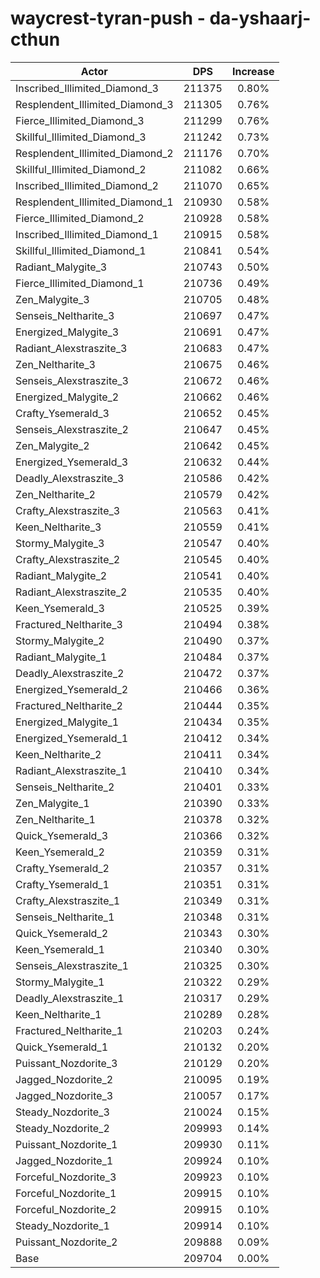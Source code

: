 # waycrest-tyran-push - da-yshaarj-cthun
| Actor | DPS | Increase |
|---|:---:|:---:|
|Inscribed_Illimited_Diamond_3|211375|0.80%|
|Resplendent_Illimited_Diamond_3|211305|0.76%|
|Fierce_Illimited_Diamond_3|211299|0.76%|
|Skillful_Illimited_Diamond_3|211242|0.73%|
|Resplendent_Illimited_Diamond_2|211176|0.70%|
|Skillful_Illimited_Diamond_2|211082|0.66%|
|Inscribed_Illimited_Diamond_2|211070|0.65%|
|Resplendent_Illimited_Diamond_1|210930|0.58%|
|Fierce_Illimited_Diamond_2|210928|0.58%|
|Inscribed_Illimited_Diamond_1|210915|0.58%|
|Skillful_Illimited_Diamond_1|210841|0.54%|
|Radiant_Malygite_3|210743|0.50%|
|Fierce_Illimited_Diamond_1|210736|0.49%|
|Zen_Malygite_3|210705|0.48%|
|Senseis_Neltharite_3|210697|0.47%|
|Energized_Malygite_3|210691|0.47%|
|Radiant_Alexstraszite_3|210683|0.47%|
|Zen_Neltharite_3|210675|0.46%|
|Senseis_Alexstraszite_3|210672|0.46%|
|Energized_Malygite_2|210662|0.46%|
|Crafty_Ysemerald_3|210652|0.45%|
|Senseis_Alexstraszite_2|210647|0.45%|
|Zen_Malygite_2|210642|0.45%|
|Energized_Ysemerald_3|210632|0.44%|
|Deadly_Alexstraszite_3|210586|0.42%|
|Zen_Neltharite_2|210579|0.42%|
|Crafty_Alexstraszite_3|210563|0.41%|
|Keen_Neltharite_3|210559|0.41%|
|Stormy_Malygite_3|210547|0.40%|
|Crafty_Alexstraszite_2|210545|0.40%|
|Radiant_Malygite_2|210541|0.40%|
|Radiant_Alexstraszite_2|210535|0.40%|
|Keen_Ysemerald_3|210525|0.39%|
|Fractured_Neltharite_3|210494|0.38%|
|Stormy_Malygite_2|210490|0.37%|
|Radiant_Malygite_1|210484|0.37%|
|Deadly_Alexstraszite_2|210472|0.37%|
|Energized_Ysemerald_2|210466|0.36%|
|Fractured_Neltharite_2|210444|0.35%|
|Energized_Malygite_1|210434|0.35%|
|Energized_Ysemerald_1|210412|0.34%|
|Keen_Neltharite_2|210411|0.34%|
|Radiant_Alexstraszite_1|210410|0.34%|
|Senseis_Neltharite_2|210401|0.33%|
|Zen_Malygite_1|210390|0.33%|
|Zen_Neltharite_1|210378|0.32%|
|Quick_Ysemerald_3|210366|0.32%|
|Keen_Ysemerald_2|210359|0.31%|
|Crafty_Ysemerald_2|210357|0.31%|
|Crafty_Ysemerald_1|210351|0.31%|
|Crafty_Alexstraszite_1|210349|0.31%|
|Senseis_Neltharite_1|210348|0.31%|
|Quick_Ysemerald_2|210343|0.30%|
|Keen_Ysemerald_1|210340|0.30%|
|Senseis_Alexstraszite_1|210325|0.30%|
|Stormy_Malygite_1|210322|0.29%|
|Deadly_Alexstraszite_1|210317|0.29%|
|Keen_Neltharite_1|210289|0.28%|
|Fractured_Neltharite_1|210203|0.24%|
|Quick_Ysemerald_1|210132|0.20%|
|Puissant_Nozdorite_3|210129|0.20%|
|Jagged_Nozdorite_2|210095|0.19%|
|Jagged_Nozdorite_3|210057|0.17%|
|Steady_Nozdorite_3|210024|0.15%|
|Steady_Nozdorite_2|209993|0.14%|
|Puissant_Nozdorite_1|209930|0.11%|
|Jagged_Nozdorite_1|209924|0.10%|
|Forceful_Nozdorite_3|209923|0.10%|
|Forceful_Nozdorite_1|209915|0.10%|
|Forceful_Nozdorite_2|209915|0.10%|
|Steady_Nozdorite_1|209914|0.10%|
|Puissant_Nozdorite_2|209888|0.09%|
|Base|209704|0.00%|
